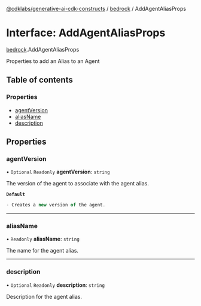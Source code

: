 [@cdklabs/generative-ai-cdk-constructs](../README.md) / [bedrock](../modules/bedrock.md) / AddAgentAliasProps

# Interface: AddAgentAliasProps

[bedrock](../modules/bedrock.md).AddAgentAliasProps

Properties to add an Alias to an Agent

## Table of contents

### Properties

- [agentVersion](bedrock.AddAgentAliasProps.md#agentversion)
- [aliasName](bedrock.AddAgentAliasProps.md#aliasname)
- [description](bedrock.AddAgentAliasProps.md#description)

## Properties

### agentVersion

• `Optional` `Readonly` **agentVersion**: `string`

The version of the agent to associate with the agent alias.

**`Default`**

```ts
- Creates a new version of the agent.
```

___

### aliasName

• `Readonly` **aliasName**: `string`

The name for the agent alias.

___

### description

• `Optional` `Readonly` **description**: `string`

Description for the agent alias.
